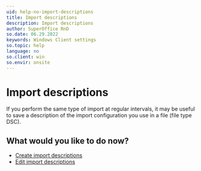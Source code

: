 ```yaml
---
uid: help-no-import-descriptions
title: Import descriptions
description: Import descriptions
author: SuperOffice RnD
so.date: 06.29.2022
keywords: Windows Client settings
so.topic: help
language: no
so.client: win
so.envir: onsite
---
```


# Import descriptions

If you perform the same type of import at regular intervals, it may be useful to save a description of the import configuration you use in a file (file type DSC).

## What would you like to do now?

* [Create import descriptions][1]
* [Edit import descriptions][2]

<!-- Referenced links -->
[1]: creating-import-descriptions.md
[2]: editing-import-descriptions.md

<!-- Referenced images -->

